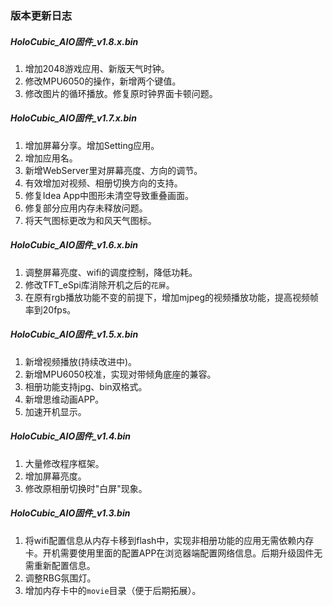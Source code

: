 ### 版本更新日志

##### HoloCubic_AIO固件_v1.8.x.bin
1. 增加2048游戏应用、新版天气时钟。
2. 修改MPU6050的操作，新增两个键值。
3. 修改图片的循环播放。修复原时钟界面卡顿问题。

##### HoloCubic_AIO固件_v1.7.x.bin
1. 增加屏幕分享。增加Setting应用。
2. 增加应用名。
3. 新增WebServer里对屏幕亮度、方向的调节。
4. 有效增加对视频、相册切换方向的支持。
5. 修复Idea App中图形未清空导致重叠画面。
6. 修复部分应用内存未释放问题。
7. 将天气图标更改为和风天气图标。

##### HoloCubic_AIO固件_v1.6.x.bin
1. 调整屏幕亮度、wifi的调度控制，降低功耗。
2. 修改TFT_eSpi库消除开机之后的`花屏`。
3. 在原有rgb播放功能不变的前提下，增加mjpeg的视频播放功能，提高视频帧率到20fps。

##### HoloCubic_AIO固件_v1.5.x.bin
1. 新增视频播放(持续改进中)。
2. 新增MPU6050校准，实现对带倾角底座的兼容。
3. 相册功能支持jpg、bin双格式。
4. 新增思维动画APP。
5. 加速开机显示。

##### HoloCubic_AIO固件_v1.4.bin
1. 大量修改程序框架。
2. 增加屏幕亮度。
3. 修改原相册切换时"白屏"现象。

##### HoloCubic_AIO固件_v1.3.bin
1. 将wifi配置信息从内存卡移到flash中，实现非相册功能的应用无需依赖内存卡。开机需要使用里面的配置APP在浏览器端配置网络信息。后期升级固件无需重新配置信息。
2. 调整RBG氛围灯。
3. 增加内存卡中的`movie`目录（便于后期拓展）。